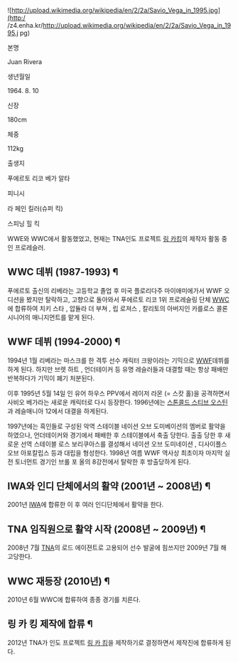 ![http://upload.wikimedia.org/wikipedia/en/2/2a/Savio_Vega_in_1995.jpg](http:/
/z4.enha.kr/http://upload.wikimedia.org/wikipedia/en/2/2a/Savio_Vega_in_1995.j
pg)

본명

Juan Rivera

생년월일

1964\. 8. 10

신장

180cm

체중

112kg

출생지

푸에르토 리코 베가 알타

피니시

라 페인 킬러(슈퍼 킥)

스피닝 힐 킥

  
WWE와 WWC에서 활동했었고, 현재는 TNA인도 프로젝트 [링 카킹](%EB%A7%81%20%EC%B9%B4%20%ED%82%B9.md)의 제작자 활동 중인 프로레슬러.

## WWC 데뷔 (1987-1993) ¶

  

푸에르토 출신의 리베라는 고등학교 졸업 후 미국 플로리다주 마이애미에가서 WWF 오디션을 봤지만 탈락하고, 고향으로 돌아와서 푸에르토 리코
1위 프로레슬링 단체 [WWC](WWC.md)에 합류하여 치키 스타 , 압듈라 더 부쳐 , 립 로져스 , 칼리토의 아버지인 카를로스
콜론 시니어의 매니지먼트를 맡게 된다.

## WWF 데뷔 (1994-2000) ¶

  

1994년 1월 리베라는 마스크를 한 격투 선수 캐릭터 크왕이라는 기믹으로 [WWF](WWE.md)데뷔를 하게 된다. 하지만 브렛 하트
, 언더테이커 등 유명 레슬러들과 대결할 때는 항상 패배만 반복하다가 기믹이 폐기 처분된다.

  

이후 1995년 5월 14일 인 유어 하우스 PPV에서 레이저 라몬 (= 스캇 홀)을 공격하면서 사비오 베가라는 새로운 캐릭터로 다시
등장한다. 1996년에는 [스톤콜드 스티브 오스틴](%EC%8A%A4%ED%86%A4%EC%BD%9C%EB%93%9C#s-1.md)과
레슬매니아 12에서 대결을 하게된다.

  

1997년에는 흑인들로 구성된 악역 스테이블 네이션 오브 도미베이션의 멤버로 활약을 하였으나, 언더테이커와 경기에서 패배한 후 스테이블에서
축출 당한다. 출출 당한 후 새로운 선역 스테이블 로스 보리쿠아스를 결성해서 네이션 오브 도미네이션 , 디사이플스 오브 아포칼립스 등과
대립을 형성한다. 1998년 여름 WWF 역사상 최초이자 마지막 실전 토너먼트 경기인 브롤 포 올의 8강전에서 탈락한 후 방출당하게 된다.  

## IWA와 인디 단체에서의 활약 (2001년 ~ 2008년) ¶

2001년 [IWA](IWA.md)에 합류한 이 후 여러 인디단체에서 활약을 한다.

## TNA 임직원으로 활약 시작 (2008년 ~ 2009년) ¶

2008년 7월 [TNA](TNA.md)의 로드 에이젼트로 고용되어 선수 발굴에 힘쓰지만 2009년 7월 해고당한다.

## WWC 재등장 (2010년) ¶

2010년 6월 WWC에 합류하여 종종 경기를 치른다.  

## 링 카 킹 제작에 합류 ¶

2012년 TNA가 인도 프로젝트 [링 카 킹](%EB%A7%81%20%EC%B9%B4%20%ED%82%B9.md)을 제작하기로
결정하면서 제작진에 합류하게 된다.

